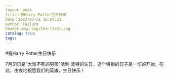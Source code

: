 ```yaml
---
layout：post
title：祝Harry Potter生日快乐
date：2023-07-31 16:07:31
author：Failure
header-img：img/the-first.png
catalog: true
tags:
---
```

#祝Harry Potter生日快乐

7月31日是“大难不死的男孩”哈利·波特的生日，这个特别的日子是一切的开始。在此，由衷地祝愿我们的英雄，生日快乐！
 
